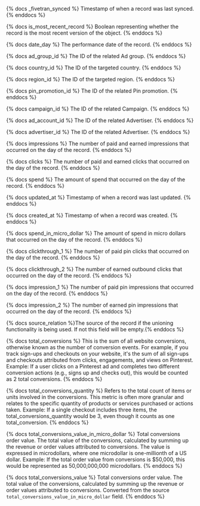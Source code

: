 {% docs _fivetran_synced %} Timestamp of when a record was last synced. {% enddocs %}

{% docs is_most_recent_record %} Boolean representing whether the record is the most recent version of the object. {% enddocs %}

{% docs date_day %} The performance date of the record. {% enddocs %}

{% docs ad_group_id %} The ID of the related Ad group. {% enddocs %}

{% docs country_id %} The ID of the targeted country. {% enddocs %}

{% docs region_id %} The ID of the targeted region. {% enddocs %}

{% docs pin_promotion_id %} The ID of the related Pin promotion. {% enddocs %}

{% docs campaign_id %} The ID of the related Campaign. {% enddocs %}

{% docs ad_account_id %} The ID of the related Advertiser. {% enddocs %}

{% docs advertiser_id %} The ID of the related Advertiser. {% enddocs %}

{% docs impressions %} The number of paid and earned impressions that occurred on the day of the record. {% enddocs %}

{% docs clicks %} The number of paid and earned clicks that occurred on the day of the record. {% enddocs %}

{% docs spend %} The amount of spend that occurred on the day of the record. {% enddocs %}

{% docs updated_at %} Timestamp of when a record was last updated. {% enddocs %}

{% docs created_at %} Timestamp of when a record was created. {% enddocs %}

{% docs spend_in_micro_dollar %} The amount of spend in micro dollars that occurred on the day of the record. {% enddocs %}

{% docs clickthrough_1 %} The number of paid pin clicks that occurred on the day of the record. {% enddocs %}

{% docs clickthrough_2 %} The number of earned outbound clicks that occurred on the day of the record. {% enddocs %}

{% docs impression_1 %} The number of paid pin impressions that occurred on the day of the record. {% enddocs %}

{% docs impression_2 %} The number of earned pin impressions that occurred on the day of the record. {% enddocs %}

{% docs source_relation %}The source of the record if the unioning functionality is being used. If not this field will be empty.{% enddocs %}

{% docs total_conversions %}
This is the sum of all website conversions, otherwise known as the number of conversion events. For example, if you track sign-ups and checkouts on your website, it's the sum of all sign-ups and checkouts attributed from clicks, engagements, and views on Pinterest. Example: If a user clicks on a Pinterest ad and completes two different conversion actions (e.g., signs up and checks out), this would be counted as 2 total conversions.
{% enddocs %}

{% docs total_conversions_quantity %}
Refers to the total count of items or units involved in the conversions. This metric is often more granular and relates to the specific quantity of products or services purchased or actions taken. Example: If a single checkout includes three items, the total_conversions_quantity would be 3, even though it counts as one total_conversion.
{% enddocs %}

{% docs total_conversions_value_in_micro_dollar %}
Total conversions order value. The total value of the conversions, calculated by summing up the revenue or order values attributed to conversions. The value is expressed in microdollars, where one microdollar is one-millionth of a US dollar. Example: If the total order value from conversions is $50,000, this would be represented as 50,000,000,000 microdollars.
{% enddocs %}

{% docs total_conversions_value %}
Total conversions order value. The total value of the conversions, calculated by summing up the revenue or order values attributed to conversions. Converted from the source `total_conversions_value_in_micro_dollar` field.
{% enddocs %}
